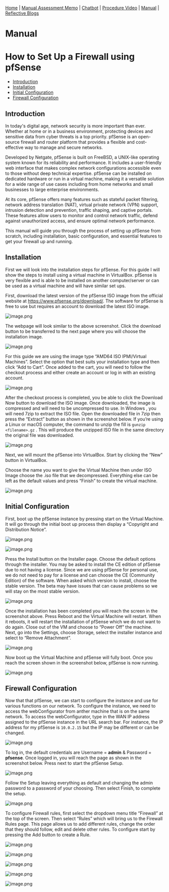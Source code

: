 [Home](index.md) | [Manual Assessment Memo](manual_assessment_memo.md) | [Chatbot](chatbot.md) | [Procedure Video](procedure_video.md) | [Manual](manual.md) | [Reflective Blogs](reflective_blogs.md)

# Manual 

# How to Set Up a Firewall using pfSense
- [Introduction](#Introduction)
- [Installation](#Installation)
- [Initial Configuration](#Initial-Configuration)
- [Firewall Configuration](#Firewall-Configuration)

## Introduction

In today's digital age, network security is more important than ever. Whether at home or in a business environment, protecting devices and sensitive data from cyber threats is a top priority. pfSense is an open-source firewall and router platform that provides a flexible and cost-effective way to manage and secure networks.

Developed by Netgate, pfSense is built on FreeBSD, a UNIX-like operating system known for its reliability and performance. It includes a user-friendly web interface that makes complex network configurations accessible even to those without deep technical expertise. pfSense can be installed on dedicated hardware or run in a virtual machine, making it a versatile solution for a wide range of use cases including from home networks and small businesses to large enterprise environments.

At its core, pfSense offers many features such as stateful packet filtering, network address translation (NAT), virtual private network (VPN) support, intrusion detection and prevention, traffic shaping, and captive portals. These features allow users to monitor and control network traffic, defend against unauthorized access, and ensure optimal network performance.

This manual will guide you through the process of setting up pfSense from scratch, including installation, basic configuration, and essential features to get your firewall up and running.

## Installation

First we will look into the installation steps for pfSense. For this guide I will show the steps to install using a virtual machine in VirtualBox. pfSense is very flexible and is able to be installed on another computer/server or can be used as a virtual machine and will have similar set ups.

First, download the latest version of the pfSense ISO image from the official website at https://www.pfsense.org/download/. The software for pfSense is free to use but requires an account to download the latest ISO image. 

![image.png](ManualImages/image.png)

The webpage will look similar to the above screenshot. Click the download button to be transferred to the next page where you will choose the installation image.

![image.png](ManualImages/image1.png)

For this guide we are using the image type “AMD64 ISO IPMI/Virtual Machines”. Select the option that best suits your installation type and then click “Add to Cart”. Once added to the cart, you will need to follow the checkout process and either create an account or log in with an existing account. 

![image.png](ManualImages/image2.png)

After the checkout process is completed, you be able to click the Download Now button to download the ISO image. Once downloaded, the image is compressed and will need to be uncompressed to use. In Windows , you will need 7zip to extract the ISO file. Open the downloaded file in 7zip then press the “Extract” button as shown in the screenshot below. If you’re using a Linux or macOS computer, the command to unzip the fill is `gunzip <filename>.gz` . This will produce the unzipped ISO file in the same directory the original file was downloaded.

![image.png](ManualImages/image3.png)

Next, we will mount the pfSense into VirtualBox. Start by clicking the “New” button in VirtualBox. 

Choose the name you want to give the Virtual Machine then under ISO Image choose the .iso file that we decompressed. Everything else can be left as the default values and press “Finish” to create the virtual machine.

![image.png](ManualImages/image4.png)

## Initial Configuration

First, boot up the pfSense instance by pressing start on the Virtual Machine. It will go through the initial boot up process then display a “Copyright and Distribution Notice”. 

![image.png](ManualImages/image5.png)

![image.png](ManualImages/image6.png)

Press the Install button on the Installer page. Choose the default options through the installer. You may be asked to install the CE edition of pfSense due to not having a license. Since we are using pfSense for personal use, we do not need to pay for a license and can choose the CE (Community Edition) of the software. When asked which version to install, choose the stable version. The beta may have issues that can cause problems so we will stay on the most stable version.

![image.png](ManualImages/image7.png)

Once the installation has been completed you will reach the screen in the screenshot above. Press Reboot and the Virtual Machine will restart. When it reboots, it will restart the installation of pfSense which we do not want to do again. Close out of the VM and choose to “Power Off” the machine. Next, go into the Settings, choose Storage, select the installer instance and select to “Remove Attachment”.

![image.png](ManualImages/image8.png)

Now boot up the Virtual Machine and pfSense will fully boot. Once you reach the screen shown in the screenshot below, pfSense is now running.

![image.png](ManualImages/image9.png)

## Firewall Configuration

Now that that pfSense, we can start to configure the instance and use for various functions on our network. To configure the instance, we need to access the webConfigurator from anther machine that is on the same network. To access the webConfigurator, type in the WAN IP address assigned to the pfSense instance in the URL search bar. For instance, the IP address for my pfSense is `10.0.2.15`  but the IP may be different or can be changed.

![image.png](ManualImages/image10.png)

To log in, the default credentials are Username = **admin** & Password = **pfsense**. Once logged in, you will reach the page as shown in the screenshot below. Press next to start the pfSense Setup.

![image.png](ManualImages/image11.png)

Follow the Setup leaving everything as default and changing the admin password to a password of your choosing. Then select Finish, to complete the setup.

![image.png](ManualImages/image12.png)

To configure Firewall rules, first select the dropdown menu title “Firewall” at the top of the screen. Then select “Rules” which will bring us to the Firewall Rules page. This page allows us to add different rules, change the order that they should follow, edit and delete other rules. To configure start by pressing the Add button to create a Rule.

![image.png](ManualImages/image13.png)

![image.png](ManualImages/image14.png)

![image.png](ManualImages/image15.png)

![image.png](ManualImages/image16.png)

![image.png](ManualImages/image17.png)
